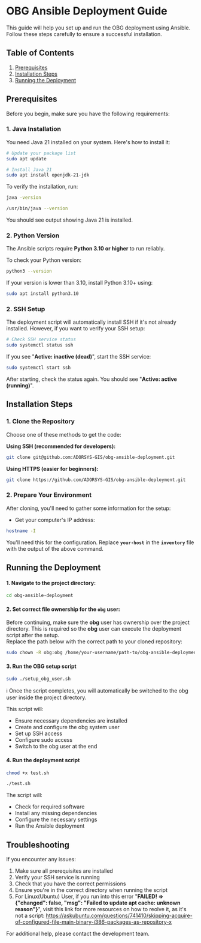# OBG Ansible Deployment Guide

This guide will help you set up and run the OBG deployment using Ansible. Follow these steps carefully to ensure a successful installation.

## Table of Contents
1. [Prerequisites](#prerequisites)
2. [Installation Steps](#installation-steps)
3. [Running the Deployment](#running-the-deployment)

## Prerequisites

Before you begin, make sure you have the following requirements:

### 1. Java Installation
You need Java 21 installed on your system. Here's how to install it:

```bash
# Update your package list
sudo apt update

# Install Java 21
sudo apt install openjdk-21-jdk
```

To verify the installation, run:
```bash
java -version
```

```bash
/usr/bin/java --version
 ```

You should see output showing Java 21 is installed.

### 2. Python Version
The Ansible scripts require **Python 3.10 or higher** to run reliably.

To check your Python version:
```bash
python3 --version
```
If your version is lower than 3.10, install Python 3.10+ using:
```bash
sudo apt install python3.10
```

### 2. SSH Setup
The deployment script will automatically install SSH if it's not already installed. However, if you want to verify your SSH setup:

```bash
# Check SSH service status
sudo systemctl status ssh
```

If you see "**Active: inactive (dead)**", start the SSH service:
```bash
sudo systemctl start ssh
```

After starting, check the status again. You should see "**Active: active (running)**".

## Installation Steps

### 1. Clone the Repository
Choose one of these methods to get the code:

**Using SSH (recommended for developers):**
```bash
git clone git@github.com:ADORSYS-GIS/obg-ansible-deployment.git
```

**Using HTTPS (easier for beginners):**
```bash
git clone https://github.com/ADORSYS-GIS/obg-ansible-deployment.git
```

### 2. Prepare Your Environment

After cloning, you'll need to gather some information for the setup:

- Get your computer's IP address:
```bash
hostname -I
```
You'll need this for the configuration. Replace **```your-host```** in the **```inventory```** file with the output of the above command.

## Running the Deployment

#### 1. Navigate to the project directory:
```bash
cd obg-ansible-deployment
```

#### 2. Set correct file ownership for the **```obg```** user:
Before continuing, make sure the **obg** user has ownership over the project directory. This is required so the **obg** user can execute the deployment script after the setup. <br>
Replace the path below with the correct path to your cloned repository:
```bash
sudo chown -R obg:obg /home/your-username/path-to/obg-ansible-deployment
```

####  3. Run the OBG setup script
```bash
sudo ./setup_obg_user.sh
```
ℹ️ Once the script completes, you will automatically be switched to the obg user inside the project directory.

This script will:
- Ensure necessary dependencies are installed
- Create and configure the obg system user
- Set up SSH access
- Configure sudo access
- Switch to the obg user at the end

#### 4. Run the deployment script
```bash
chmod +x test.sh
```

```bash
./test.sh
```

The script will:
- Check for required software
- Install any missing dependencies
- Configure the necessary settings
- Run the Ansible deployment

## Troubleshooting

If you encounter any issues:
1. Make sure all prerequisites are installed
2. Verify your SSH service is running
3. Check that you have the correct permissions
4. Ensure you're in the correct directory when running the script
5. For Linux(Ubuntu) User, if you run into this error "**FAILED! => {"changed": false, "msg": "Failed to update apt cache: unknown reason"}**", visit this link for more resources on how to reolve it, as it's not a script: https://askubuntu.com/questions/741410/skipping-acquire-of-configured-file-main-binary-i386-packages-as-repository-x

For additional help, please contact the development team.
